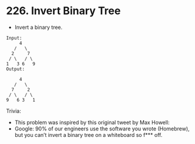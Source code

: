 # 226. Invert Binary Tree
* Invert a binary tree.
```text
Input:
     4
   /   \
  2     7
 / \   / \
1   3 6   9
Output:

     4
   /   \
  7     2
 / \   / \
9   6 3   1
```
Trivia:
* This problem was inspired by this original tweet by Max Howell:
* Google: 90% of our engineers use the software you wrote (Homebrew), but you can’t invert a binary tree on a whiteboard so f*** off.